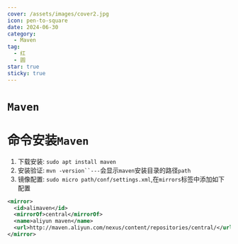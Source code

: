```yaml
---
cover: /assets/images/cover2.jpg
icon: pen-to-square
date: 2024-06-30
category:
  - Maven
tag:
  - 红
  - 圆
star: true
sticky: true
---
```

# `Maven`
# 命令安装`Maven`
1. 下载安装: `sudo apt install maven`
2. 安装验证: `mvn -version``---`会显示`maven`安装目录的路径`path`
3. 镜像配置: `sudo micro path/conf/settings.xml`,在`mirrors`标签中添加如下配置
```xml
<mirror>
  <id>alimaven</id>
  <mirrorOf>central</mirrorOf>
  <name>aliyun maven</name>
  <url>http://maven.aliyun.com/nexus/content/repositories/central/</url>
</mirror>
```